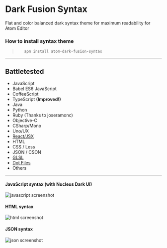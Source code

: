 Dark Fusion Syntax
==================

Flat and color balanced dark syntax theme for maximum readability for Atom Editor

### How to install syntax theme
>```
>    apm install atom-dark-fusion-syntax
>```


---
Battletested
------------

- JavaScript
- Babel ES6 JavaScript
- CoffeeScript
- TypeScript **(Improved!)**
- Java
- Python
- Ruby (Thanks to joseramonc)
- Objective-C
- CSharp/Mono
- Uno/UX
- [React/JSX](https://atom.io/packages/react)
- HTML
- CSS / Less
- JSON / CSON
- [GLSL](https://atom.io/packages/language-glsl)
- [Dot Files](https://atom.io/packages/language-dots)
- Others


---
#### JavaScript syntax (with Nucleus Dark UI)

![javascript screenshot](https://raw.githubusercontent.com/MaxGraey/atom-dark-fusion-syntax/master/screenshots/js.png)

#### HTML syntax

![html screenshot](https://raw.githubusercontent.com/MaxGraey/atom-dark-fusion-syntax/master/screenshots/html.png)

#### JSON syntax

![json screenshot](https://raw.githubusercontent.com/MaxGraey/atom-dark-fusion-syntax/master/screenshots/json.png)
